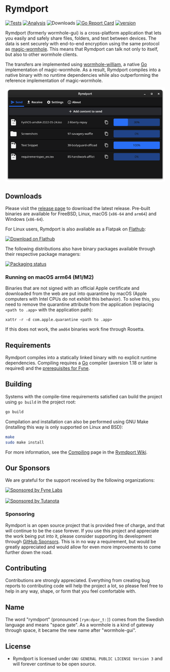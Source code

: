 # Rymdport

[![Tests](https://github.com/Jacalz/rymdport/actions/workflows/tests.yml/badge.svg)](https://github.com/Jacalz/rymdport/actions/workflows/tests.yml)
[![Analysis](https://github.com/Jacalz/rymdport/actions/workflows/analysis.yml/badge.svg?branch=main)](https://github.com/Jacalz/rymdport/actions/workflows/analysis.yml)
![Downloads](https://img.shields.io/github/downloads/jacalz/rymdport/total)
[![Go Report Card](https://goreportcard.com/badge/github.com/Jacalz/rymdport/v3)](https://goreportcard.com/report/github.com/Jacalz/rymdport/v3)
[![version](https://img.shields.io/github/v/tag/Jacalz/rymdport?label=version)](https://github.com/Jacalz/rymdport/releases/latest)


Rymdport (formerly wormhole-gui) is a cross-platform application that lets you easily and safely share files, folders, and text between devices.
The data is sent securely with end-to-end encryption using the same protocol as [magic-wormhole](https://github.com/magic-wormhole/magic-wormhole). This means that Rymdport can talk not only to itself, but also to other wormhole clients.

The transfers are implemented using [wormhole-william](https://github.com/psanford/wormhole-william), a native [Go](https://go.dev/) implementation of magic-wormhole. As a result, Rymdport compiles into a native binary with no runtime dependencies while also outperforming the reference implementation of magic-wormhole.

<p align="center">
  <img src="internal/assets/screenshot1.png" />
</p>

## Downloads

Please visit the [release page](https://github.com/Jacalz/rymdport/releases) to download the latest release.
Pre-built binaries are available for FreeBSD, Linux, macOS (`x86-64` and `arm64`) and Windows (`x86-64`).

For Linux users, Rymdport is also avaliable as a Flatpak on [Flathub](https://flathub.org/apps/details/io.github.jacalz.rymdport):

<a href='https://flathub.org/apps/details/io.github.jacalz.rymdport'><img width='200' alt='Download on Flathub' src='https://dl.flathub.org/assets/badges/flathub-badge-en.svg'/></a>

The following distributions also have binary packages available through their respective package managers:

[![Packaging status](https://repology.org/badge/vertical-allrepos/rymdport.svg)](https://repology.org/project/rymdport/versions)

### Running on macOS arm64 (M1/M2)

Binaries that are not signed with an official Apple certificate and downloaded from the web are put into quarantine by macOS (Apple computers with Intel CPUs do not exhibit this behavior). To solve this, you need to remove the quarantine attribute from the application (replacing `<path to .app>` with the application path):
```
xattr -r -d com.apple.quarantine <path to .app>
```

If this does not work, the `amd64` binaries work fine through Rosetta.

## Requirements

Rymdport compiles into a statically linked binary with no explicit runtime dependencies.
Compiling requires a [Go](https://go.dev) compiler (aversion 1.18 or later is required) and the [prerequisites for Fyne](https://developer.fyne.io/started/).

## Building

Systems with the compile-time requirements satisfied can build the project using `go build` in the project root:
```bash
go build
```

Compilation and installation can also be performed using GNU Make (installing this way is only supported on Linux and BSD):
```bash
make
sudo make install
```

For more information, see the [Compiling](https://github.com/Jacalz/rymdport/wiki/Compiling) page in the [Rymdport Wiki](https://github.com/Jacalz/rymdport/wiki).

## Our Sponsors

We are grateful for the support received by the following organizations:  

<a href='https://fynelabs.com/'>
  <picture>
    <source media="(prefers-color-scheme: dark)" srcset="https://i0.wp.com/fynelabs.com/wp-content/uploads/2022/01/logo_light.png">
    <source media="(prefers-color-scheme: light)" srcset="https://i0.wp.com/fynelabs.com/wp-content/uploads/2022/01/logo_dark.png">
    <img alt="Sponsored by Fyne Labs" width='200' src="https://i0.wp.com/fynelabs.com/wp-content/uploads/2022/01/logo_light.png">
  </picture>
</a>
<br /><br />
<a href='https://tutanota.com/'>
  <picture>
    <source media="(prefers-color-scheme: dark)" srcset="https://tutanota.com/resources/images/press/tutanota-red-gray-font-logo.svg">
    <source media="(prefers-color-scheme: light)" srcset="https://tutanota.com/resources/images/press/tutanota-red-black-font-logo.svg">
    <img alt="Sponsored by Tutanota" width='300' src="https://tutanota.com/resources/images/press/tutanota-red-gray-font-logo.svg">
  </picture>
</a>


### Sponsoring

Rymdport is an open source project that is provided free of charge, and that will continue to be the case forever. If you use this project and appreciate the work being put into it, please consider supporting its development through [GitHub Sponsors](https://github.com/sponsors/Jacalz). This is in no way a requirement, but would be greatly appreciated and would allow for even more improvements to come further down the road.

## Contributing

Contributions are strongly appreciated. Everything from creating bug reports to contributing code will help the project a lot, so please feel free to help in any way, shape, or form that you feel comfortable with.

## Name

The word "rymdport" (pronounced `[rym:dpor‿t:]`) comes from the Swedish language and means "space gate".
As a wormhole is a kind of gateway through space, it became the new name after "wormhole-gui".

## License
- Rymdport is licensed under `GNU GENERAL PUBLIC LICENSE Version 3` and will forever continue to be open source.

